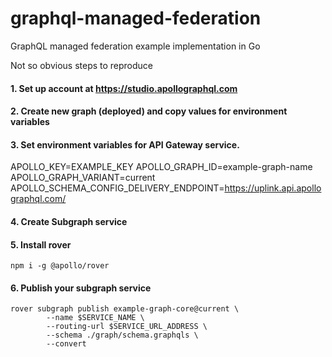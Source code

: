 # graphql-managed-federation
GraphQL managed federation example implementation in Go

Not so obvious steps to reproduce

#### 1. Set up account at https://studio.apollographql.com

#### 2. Create new graph (deployed) and copy values for environment variables 

#### 3. Set environment variables for API Gateway service. 

APOLLO_KEY=EXAMPLE_KEY
APOLLO_GRAPH_ID=example-graph-name
APOLLO_GRAPH_VARIANT=current
APOLLO_SCHEMA_CONFIG_DELIVERY_ENDPOINT=https://uplink.api.apollographql.com/

#### 4. Create Subgraph service 

#### 5. Install rover
```
npm i -g @apollo/rover
```

#### 6. Publish your subgraph service 
```
rover subgraph publish example-graph-core@current \
		--name $SERVICE_NAME \
		--routing-url $SERVICE_URL_ADDRESS \
		--schema ./graph/schema.graphqls \ 
		--convert
